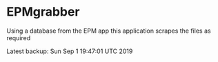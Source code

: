 # EPMgrabber
Using a database from the EPM app this application scrapes the files as required


Latest backup: Sun Sep 1 19:47:01 UTC 2019
